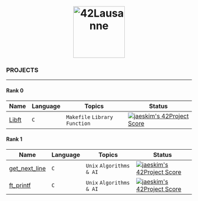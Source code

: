 <h1 align="center">
    <img alt="42Lausanne" title="42Lausanne" src="https://github.com/MarJC5/42Piscine/blob/main/doc/norminette/42_logo.svg" width="140"> </br>
</h1>

### PROJECTS
-----

#### Rank 0
| Name | Language | Topics | Status | 
|---|---|---|---|
| [Libft](https://github.com/MarJC5/Libft) | ```C``` | ```Makefile``` ```Library``` ```Function``` | [![jaeskim's 42Project Score](https://badge42.herokuapp.com/api/project/jmartin/Libft)](https://github.com/JaeSeoKim/badge42)|

#### Rank 1
| Name | Language | Topics | Status | 
|---|---|---|---|
| [get_next_line](https://github.com/MarJC5/get_next_line) | ```C``` | ```Unix``` ```Algorithms & AI``` | [![jaeskim's 42Project Score](https://badge42.herokuapp.com/api/project/jmartin/get_next_line)](https://github.com/JaeSeoKim/badge42)|
| [ft_printf](https://github.com/MarJC5/ft_printf) | ```C``` | ```Unix``` ```Algorithms & AI``` | [![jaeskim's 42Project Score](https://badge42.herokuapp.com/api/project/jmartin/ft_printf)](https://github.com/JaeSeoKim/badge42)|
